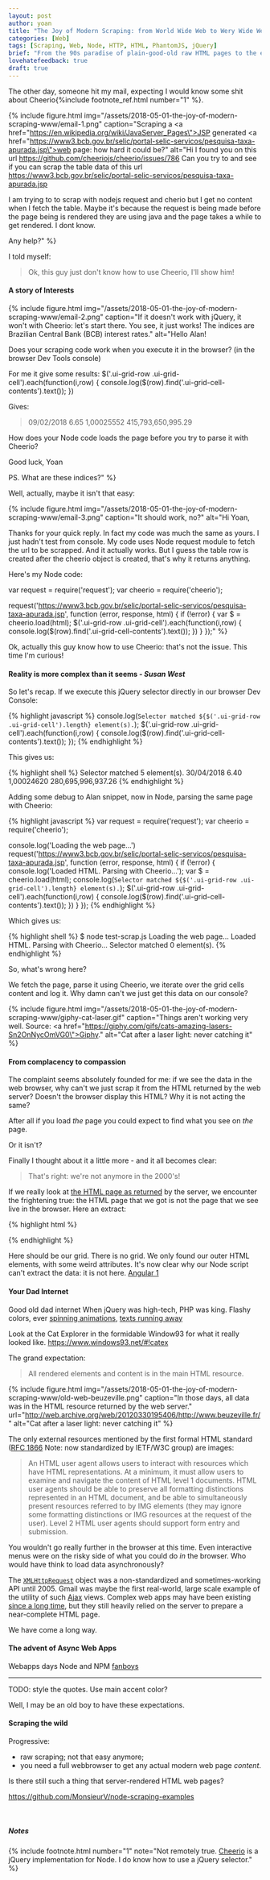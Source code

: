 ```yaml
---
layout: post
author: yoan
title: "The Joy of Modern Scraping: from World Wide Web to Wery Wide Webapps"
categories: [Web]
tags: [Scraping, Web, Node, HTTP, HTML, PhantomJS, jQuery]
brief: "From the 90s paradise of plain-good-old raw HTML pages to the evils of Javascript webapps."
lovehatefeedback: true
draft: true
---
```


The other day, someone hit my mail, expecting I would know some shit about
Cheerio{%include footnote_ref.html number="1" %}.

{% include figure.html img="/assets/2018-05-01-the-joy-of-modern-scraping-www/email-1.png"
caption="Scraping a <a href=\"https://en.wikipedia.org/wiki/JavaServer_Pages\">JSP</a> generated <a href=\"https://www3.bcb.gov.br/selic/portal-selic-servicos/pesquisa-taxa-apurada.jsp\">web page</a>: how hard it could be?"
alt="Hi I found you on this url https://github.com/cheeriojs/cheerio/issues/786
Can you try to and see if you can scrap the table data of this url https://www3.bcb.gov.br/selic/portal-selic-servicos/pesquisa-taxa-apurada.jsp

I am trying to to scrap with nodejs request and cherio but I get no content when I fetch the table. Maybe it's because the request is being made before the page being is rendered they are using java and the page takes a while to get rendered. I dont know.

Any help?" %}

I told myself:

> Ok, this guy just don't know how to use Cheerio, I'll show him!

#### A story of Interests

{% include figure.html img="/assets/2018-05-01-the-joy-of-modern-scraping-www/email-2.png"
caption="If it doesn't work with jQuery, it won't with Cheerio: let's start there. You see, it just works!
The indices are Brazilian Central Bank (BCB) interest rates."
alt="Hello Alan!

Does your scraping code work when you execute it in the browser? (in the browser Dev Tools console)

For me it give some results:
$('.ui-grid-row .ui-grid-cell').each(function(i,row) {
	console.log($(row).find('.ui-grid-cell-contents').text());
})

Gives:
> 09/02/2018
> 6.65
> 1,00025552
> 415,793,650,995.29

How does your Node code loads the page before you try to parse it with Cheerio?

Good luck,
Yoan

PS. What are these indices?" %}

Well, actually, maybe it isn't that easy:

{% include figure.html img="/assets/2018-05-01-the-joy-of-modern-scraping-www/email-3.png"
caption="It should work, no?"
alt="Hi Yoan,

Thanks for your quick reply. In fact my code was much the same as yours. I just hadn't test from console. My code uses Node request module to fetch the url to be scrapped. And it actually works. But I guess the table row is created after the cheerio object is created, that's why it returns anything.

Here's my Node code:

var request = require('request');
var cheerio = require('cheerio');

request('https://www3.bcb.gov.br/selic/portal-selic-servicos/pesquisa-taxa-apurada.jsp', function (error, response, html) {
  if (!error) {
    var $ = cheerio.load(html);
    $('.ui-grid-row .ui-grid-cell').each(function(i,row) {
	  console.log($(row).find('.ui-grid-cell-contents').text());
    })
  }
});" %}

Ok, actually this guy know how to use Cheerio: that's not the issue. This time I'm curious!

#### Reality is more complex than it seems *- Susan West*

So let's recap. If we execute this jQuery selector directly in our browser Dev Console:

{% highlight javascript %}
console.log(`Selector matched ${$('.ui-grid-row .ui-grid-cell').length} element(s).`);
$('.ui-grid-row .ui-grid-cell').each(function(i,row) {
	console.log($(row).find('.ui-grid-cell-contents').text());
});
{% endhighlight %}

This gives us:

{% highlight shell %}
Selector matched 5 element(s).
30/04/2018
6.40
1,00024620
280,695,996,937.26
{% endhighlight %}

Adding some debug to Alan snippet, now in Node, parsing the same page with Cheerio:

{% highlight javascript %}
var request = require('request');
var cheerio = require('cheerio');

console.log('Loading the web page...')
request('https://www3.bcb.gov.br/selic/portal-selic-servicos/pesquisa-taxa-apurada.jsp', function (error, response, html) {
    if (!error) {
        console.log('Loaded HTML. Parsing with Cheerio...');
        var $ = cheerio.load(html);
        console.log(`Selector matched ${$('.ui-grid-row .ui-grid-cell').length} element(s).`);
        $('.ui-grid-row .ui-grid-cell').each(function(i,row) {
            console.log($(row).find('.ui-grid-cell-contents').text());
        })
    }
});
{% endhighlight %}

Which gives us:

{% highlight shell %}
$ node test-scrap.js
Loading the web page...
Loaded HTML. Parsing with Cheerio...
Selector matched 0 element(s).
{% endhighlight %}

So, what's wrong here?

We fetch the page, parse it using Cheerio, we iterate over the grid cells content and log it. Why damn can't we just get this data on our console?

{% include figure.html img="/assets/2018-05-01-the-joy-of-modern-scraping-www/giphy-cat-laser.gif"
caption="Things aren't working very well. Source: <a href=\"https://giphy.com/gifs/cats-amazing-lasers-Sn2OnNycOmVG0\">Giphy</a>."
alt="Cat after a laser light: never catching it" %}


#### From complacency to compassion

The complaint seems absolutely founded for me: if we see the data in the
web browser, why can't we just scrap it from the HTML returned by the web server?
Doesn't the browser display this HTML? Why it is not acting the same?

After all if you load *the* page you could expect to find what you see on *the* page.

Or it isn't?

Finally I thought about it a little more - and it all becomes clear:

> That's right: we're not anymore in the 2000's!

If we really look at [the HTML page as returned](https://www3.bcb.gov.br/selic/portal-selic-servicos/pesquisa-taxa-apurada.jsp) by the server, we encounter the frightening
true: the HTML page that we got is not the page that we see live in the browser. Here an extract:

{% highlight html %}
<div class="container75">
	<div class="containerGrid" id="taxaSelic" ng-show="vm.grid.totalItems > 0">
		<div class="gridPesquisa taxa_apurada_grid" ng-style="vm.grid.obterAlturaPagina()" ng-show="vm.grid.totalItems > 0" ui-grid="vm.grid" ui-grid-edit ui-grid-auto-resize ui-grid-pagination></div>
	</div>
</div>
{% endhighlight %}

Here should be our grid. There is no grid. We only found our outer HTML elements,
with some weird attributes. It's now clear why our Node script can't extract the data:
it is not here. [Angular 1](https://docs.angularjs.org/api/ng/directive/ngShow)

#### Your Dad Internet

Good old dad internet
When jQuery was high-tech, PHP was king. Flashy colors, ever [spinning animations](http://www.ifindit.com/),
[texts running away](http://web.archive.org/web/20071012164808/http://www.beuzeville.fr/)

Look at the Cat Explorer in the formidable Window93 for what it really looked like. https://www.windows93.net/#!catex

The grand expectation:

> All rendered elements and content is in the main HTML resource.

{% include figure.html img="/assets/2018-05-01-the-joy-of-modern-scraping-www/old-web-beuzeville.png"
caption="In those days, all data was in the HTML resource returned by the web server."
url="http://web.archive.org/web/20120330195406/http://www.beuzeville.fr/"
alt="Cat after a laser light: never catching it" %}


The only external resources mentioned by the first formal HTML standard ([RFC 1866](https://tools.ietf.org/html/rfc1866) Note: now standardized by IETF/W3C group)
are images:

> An HTML user agent allows users to interact with resources which have
   HTML representations. At a minimum, it must allow users to examine
   and navigate the content of HTML level 1 documents. HTML user agents
   should be able to preserve all formatting distinctions represented in
   an HTML document, and be able to simultaneously present resources
   referred to by IMG elements (they may ignore some formatting
   distinctions or IMG resources at the request of the user). Level 2
   HTML user agents should support form entry and submission.

You wouldn't go really further in the browser at this time. Even interactive menus
were on the risky side of what you could do *in* the browser. Who would have think
to load data asynchronously?

The [`XMLHttpRequest`](https://en.wikipedia.org/wiki/XMLHttpRequest) object was a
non-standardized and sometimes-working API until 2005. Gmail was maybe the first
real-world, large scale example of the utility of such [Ajax](https://en.wikipedia.org/wiki/Ajax_(programming)) views. Complex web apps may have
been existing [since a long time](http://www.paulgraham.com/first.html), but they still
heavily relied on the server to prepare a near-complete HTML page.

We have come a long way.

#### The advent of Async Web Apps

Webapps days
Node and NPM [fanboys](https://www.youtube.com/watch?v=bzkRVzciAZg)

--------------------------

TODO: style the quotes. Use main accent color?

Well, I may be an old boy to have these expectations.

#### Scraping the wild

Progressive:
* raw scraping; not that easy anymore;
* you need a full webbrowser to get any actual modern web page _content_.

Is there still such a thing that server-rendered HTML web pages?

https://github.com/MonsieurV/node-scraping-examples

<br>

##### Notes

{% include footnote.html number="1" note="Not remotely true. [Cheerio](https://github.com/cheeriojs/cheerio) is a jQuery implementation for Node. I do know how to use a jQuery selector."  %}

<!-- {% include footnote.html number="1" note="Not remotely true. [jsdom](https://github.com/jsdom/jsdom) is a pure Node implementation of WhatWG [DOM](https://dom.spec.whatwg.org/) and [HTML](https://html.spec.whatwg.org/) standards (that is an headless web browser coded in Javascript, aka a browser without an UI and that is not based on any mainstream browser). It is a fairly complex and oppressive piece of software, to say the least."  %} -->
